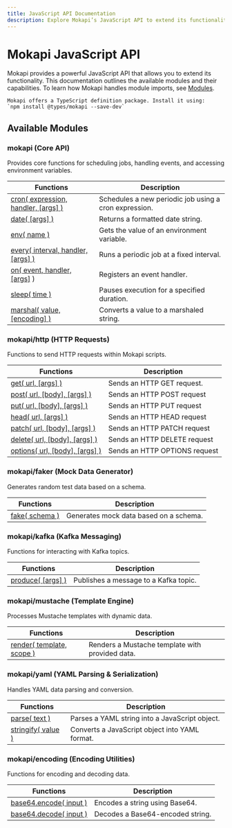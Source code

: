 ```yaml
---
title: JavaScript API Documentation
description: Explore Mokapi’s JavaScript API to extend its functionality. Learn how to use modules for HTTP, Kafka, YAML, Mustache, and more.
---
```

# Mokapi JavaScript API

Mokapi provides a powerful JavaScript API that allows you to extend its functionality. 
This documentation outlines the available modules and their capabilities.
To learn how Mokapi handles module imports, see [Modules](/docs/javascript-api/modules.md).

``` box=tip url=[@types/mokapi on npm](https://www.npmjs.com/package/@types/mokapi)
Mokapi offers a TypeScript definition package. Install it using:  
`npm install @types/mokapi --save-dev` 
```

## Available Modules

### mokapi (Core API)

Provides core functions for scheduling jobs, handling events, and accessing environment variables.

| Functions                                                                    | Description                                           |
|------------------------------------------------------------------------------|-------------------------------------------------------|
| [cron( expression, handler, \[args\] )](/docs/javascript-api/mokapi/cron.md) | Schedules a new periodic job using a cron expression. |
| [date( \[args\] )](/docs/javascript-api/mokapi/date.md)                      | Returns a formatted date string.                      |
| [env( name )](/docs/javascript-api/mokapi/env.md)                            | Gets the value of an environment variable.            |
| [every( interval, handler, \[args\] )](/docs/javascript-api/mokapi/every.md) | Runs a periodic job at a fixed interval.              |
| [on( event, handler, \[args\]](/docs/javascript-api/mokapi/on.md) )          | Registers an event handler.                           |
| [sleep( time )](/docs/javascript-api/mokapi/sleep.md)                        | Pauses execution for a specified duration.            |
| [marshal( value, \[encoding\] )](/docs/javascript-api/mokapi/marshal.md)     | Converts a value to a marshaled string.               |

### mokapi/http (HTTP Requests)

Functions to send HTTP requests within Mokapi scripts.

| Functions                                                                         | Description                   |
|-----------------------------------------------------------------------------------|-------------------------------|
| [get( url, \[args\] )](/docs/javascript-api/mokapi-http/get.md)                   | Sends an HTTP GET request.    |
| [post( url, \[body\], \[args\] )](/docs/javascript-api/mokapi-http/post.md)       | Sends an HTTP POST request    |
| [put( url, \[body\], \[args\] )](/docs/javascript-api/mokapi-http/put.md)         | Sends an HTTP PUT request     |
| [head( url, \[args\] )](/docs/javascript-api/mokapi-http/head.md)                 | Sends an HTTP HEAD request    |
| [patch( url, \[body\], \[args\] )](/docs/javascript-api/mokapi-http/patch.md)     | Sends an HTTP PATCH request   |
| [delete( url, \[body\], \[args\] )](/docs/javascript-api/mokapi-http/delete.md)   | Sends an HTTP DELETE request  |
| [options( url, \[body\], \[args\] )](/docs/javascript-api/mokapi-http/options.md) | Sends an HTTP OPTIONS request |

### mokapi/faker (Mock Data Generator)

Generates random test data based on a schema.

| Functions                                                   | Description                             |
|-------------------------------------------------------------|-----------------------------------------|
| [fake( schema )](/docs/javascript-api/mokapi-faker/fake.md) | Generates mock data based on a schema.  |

### mokapi/kafka (Kafka Messaging)

Functions for interacting with Kafka topics.

| Functions                                                           | Description                            |
|---------------------------------------------------------------------|----------------------------------------|
| [produce( \[args\] )](/docs/javascript-api/mokapi-kafka/produce.md) | Publishes a message to a Kafka topic.  |

### mokapi/mustache (Template Engine)

Processes Mustache templates with dynamic data.

| Functions                                                                   | Description                                      |
|-----------------------------------------------------------------------------|--------------------------------------------------|
| [render( template, scope )](/docs/javascript-api/mokapi-mustache/render.md) | Renders a Mustache template with provided data.  |

### mokapi/yaml (YAML Parsing & Serialization)

Handles YAML data parsing and conversion.

| Functions                                                           | Description                                     |
|---------------------------------------------------------------------|-------------------------------------------------|
| [parse( text )](/docs/javascript-api/mokapi-yaml/parse.md)          | Parses a YAML string into a JavaScript object.  |
| [stringify( value )](/docs/javascript-api/mokapi-yaml/stringify.md) | Converts a JavaScript object into YAML format.  |

### mokapi/encoding (Encoding Utilities)

Functions for encoding and decoding data.

| Functions                                                                       | Description                       |
|---------------------------------------------------------------------------------|-----------------------------------|
| [base64.encode( input )](/docs/javascript-api/mokapi-encoding/base64-encode.md) | Encodes a string using Base64.    |
| [base64.decode( input )](/docs/javascript-api/mokapi-encoding/base64-decode.md) | Decodes a Base64-encoded string.  |






